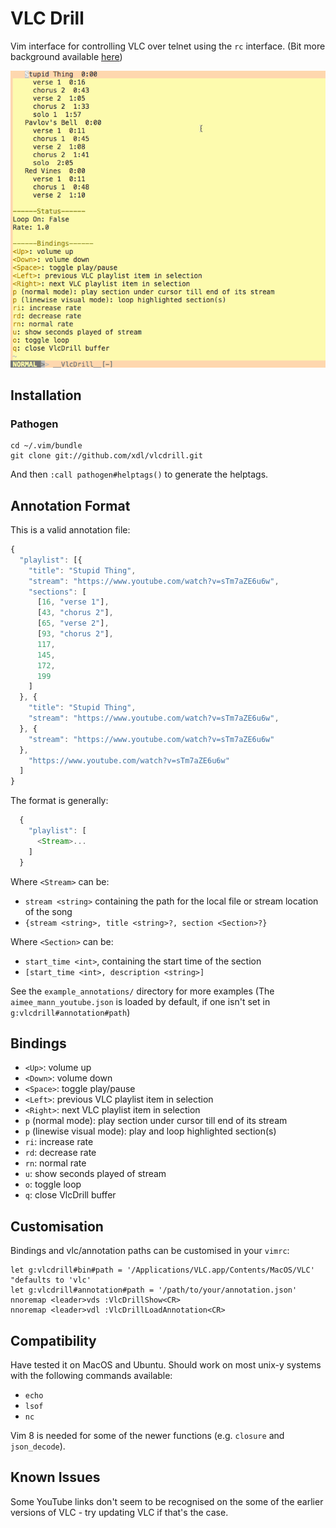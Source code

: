 # VLC Drill

Vim interface for controlling VLC over telnet using the `rc` interface. (Bit more background available [here](https://xiaodi.li/projects/vlcdrill))

![Preview](assets/preview.gif)

## Installation

### Pathogen

    cd ~/.vim/bundle
    git clone git://github.com/xdl/vlcdrill.git

And then `:call pathogen#helptags()` to generate the helptags.

## Annotation Format

This is a valid annotation file:

```javascript
{
  "playlist": [{
    "title": "Stupid Thing",
    "stream": "https://www.youtube.com/watch?v=sTm7aZE6u6w",
    "sections": [
      [16, "verse 1"],
      [43, "chorus 2"],
      [65, "verse 2"],
      [93, "chorus 2"],
      117,
      145,
      172,
      199
    ]
  }, {
    "title": "Stupid Thing",
    "stream": "https://www.youtube.com/watch?v=sTm7aZE6u6w",
  }, {
    "stream": "https://www.youtube.com/watch?v=sTm7aZE6u6w"
  },
    "https://www.youtube.com/watch?v=sTm7aZE6u6w"
  ]
}
```

The format is generally:

```javascript
  {
    "playlist": [
      <Stream>...
    ]
  }
```

Where `<Stream>` can be:

* `stream <string>` containing the path for the local file or stream location of the song
* `{stream <string>, title <string>?, section <Section>?}` 

Where `<Section>` can be:

* `start_time <int>`, containing the start time of the section
* `[start_time <int>, description <string>]`

See the `example_annotations/` directory for more examples (The `aimee_mann_youtube.json` is loaded by default, if one isn't set in `g:vlcdrill#annotation#path`)

## Bindings

* `<Up>`: volume up
* `<Down>`: volume down
* `<Space>`: toggle play/pause
* `<Left>`: previous VLC playlist item in selection
* `<Right>`: next VLC playlist item in selection
* `p` (normal mode): play section under cursor till end of its stream
* `p` (linewise visual mode): play and loop highlighted section(s)
* `ri`: increase rate
* `rd`: decrease rate
* `rn`: normal rate
* `u`: show seconds played of stream
* `o`: toggle loop
* `q`: close VlcDrill buffer

## Customisation

Bindings and vlc/annotation paths can be customised in your `vimrc`:

    let g:vlcdrill#bin#path = '/Applications/VLC.app/Contents/MacOS/VLC' "defaults to 'vlc'
    let g:vlcdrill#annotation#path = '/path/to/your/annotation.json'
    nnoremap <leader>vds :VlcDrillShow<CR>
    nnoremap <leader>vdl :VlcDrillLoadAnnotation<CR>

## Compatibility

Have tested it on MacOS and Ubuntu. Should work on most unix-y systems with the following commands available:

* `echo`
* `lsof`
* `nc`

Vim 8 is needed for some of the newer functions (e.g. `closure` and `json_decode`).

## Known Issues

Some YouTube links don't seem to be recognised on the some of the earlier versions of VLC - try updating VLC if that's the case.
